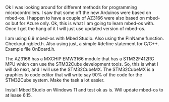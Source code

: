 Ok I was looking around for different methods for programming microcontrollers. I saw that some off the new Arduinos were based on mbed-os. I happen to have a couple of AZ3166 were also based on mbed-os but for Azure only. Ok, this is what I am going to learn mbed-os with. Once I get the hang of it I will just use updated version of mbed-os.

I am using 6.9 mbed-os with Mbed Studio. Also using the PinName function. Checkout rgbled.h. Also using just, a simple #define statement for C/C++. Example file OnBoard.h.

The AZ3166 has a MXCHIP EMW3166 module that has a STM32F412RG MPU which can use the STM32Cube development tools.  So, this is what I will do next, and I will use the STM32CubeMX. The STM32CubeMX is a graphics to code editor that will write say 90% of the code for the STM32Cube system. Make the task a lot easier.

Install Mbed Studio on Windows 11 and test ok as is. Will update mbed-os to at lease 6.15.
